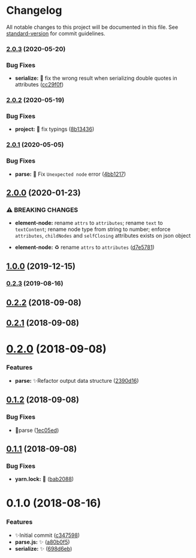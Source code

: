 # Changelog

All notable changes to this project will be documented in this file. See [standard-version](https://github.com/conventional-changelog/standard-version) for commit guidelines.

### [2.0.3](https://github.com/vivaxy/WXML/compare/v2.0.2...v2.0.3) (2020-05-20)


### Bug Fixes

* **serialize:** :bug: fix the wrong result when serializing double quotes in attributes ([cc29f0f](https://github.com/vivaxy/WXML/commit/cc29f0f5da234530ee10ed073fa6036624e603df))

### [2.0.2](https://github.com/vivaxy/WXML/compare/v2.0.1...v2.0.2) (2020-05-19)


### Bug Fixes

* **project:** :bug: fix typings ([8b13436](https://github.com/vivaxy/WXML/commit/8b13436dd1dbffd1153e7eb13c859b4bed576a2f))

### [2.0.1](https://github.com/vivaxy/WXML/compare/v2.0.0...v2.0.1) (2020-05-05)


### Bug Fixes

* **parse:** :bug: Fix `Unexpected node` error ([4bb1217](https://github.com/vivaxy/WXML/commit/4bb1217))

## [2.0.0](https://github.com/vivaxy/WXML/compare/v1.0.0...v2.0.0) (2020-01-23)


### ⚠ BREAKING CHANGES

* **element-node:** rename `attrs` to `attributes`; rename `text` to `textContent`; rename node type from string to number; enforce `attributes`, `childNodes` and `selfClosing` attributes exists on json object

* **element-node:** :recycle: rename `attrs` to `attributes` ([d7e5781](https://github.com/vivaxy/WXML/commit/d7e5781))

## [1.0.0](https://github.com/vivaxy/WXML/compare/v0.2.3...v1.0.0) (2019-12-15)

### [0.2.3](https://github.com/vivaxy/WXML/compare/v0.2.2...v0.2.3) (2019-08-16)

<a name="0.2.2"></a>
## [0.2.2](https://github.com/vivaxy/WXML/compare/v0.2.1...v0.2.2) (2018-09-08)



<a name="0.2.1"></a>
## [0.2.1](https://github.com/vivaxy/WXML/compare/v0.2.0...v0.2.1) (2018-09-08)



<a name="0.2.0"></a>
# [0.2.0](https://github.com/vivaxy/WXML/compare/v0.1.2...v0.2.0) (2018-09-08)


### Features

* **parse:** :sparkles:Refactor output data structure ([2390d16](https://github.com/vivaxy/WXML/commit/2390d16))



<a name="0.1.2"></a>
## [0.1.2](https://github.com/vivaxy/WXML/compare/v0.1.1...v0.1.2) (2018-09-08)


### Bug Fixes

* :bug:parse ([1ec05ed](https://github.com/vivaxy/WXML/commit/1ec05ed))



<a name="0.1.1"></a>
## [0.1.1](https://github.com/vivaxy/WXML/compare/v0.1.0...v0.1.1) (2018-09-08)


### Bug Fixes

* **yarn.lock:** :bug: ([bab2088](https://github.com/vivaxy/WXML/commit/bab2088))



<a name="0.1.0"></a>
# 0.1.0 (2018-08-16)


### Features

* :sparkles:Initial commit ([c347598](https://github.com/vivaxy/WXML/commit/c347598))
* **parse.js:** :sparkles: ([a80b0f5](https://github.com/vivaxy/WXML/commit/a80b0f5))
* **serialize:** :sparkles: ([698d6eb](https://github.com/vivaxy/WXML/commit/698d6eb))
